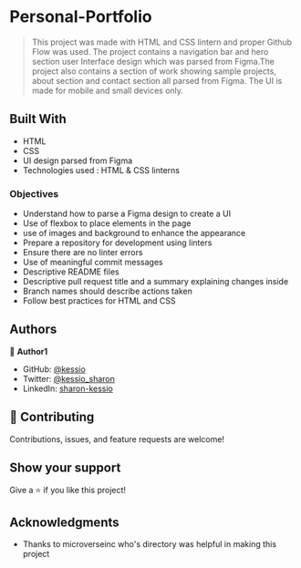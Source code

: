 

# Personal-Portfolio

> This project was made with HTML and CSS lintern and proper Github Flow was used. The project contains a navigation bar and hero section user Interface design which was parsed from Figma.The project also contains a section of work showing sample projects, about section and contact section all parsed from Figma. The UI is made for mobile and small devices only.


## Built With

- HTML
- CSS
- UI design parsed from Figma
- Technologies used : HTML & CSS linterns


### Objectives

- Understand how to parse a Figma design to create a UI
- Use of flexbox to place elements in the page
- use of images and background to enhance the appearance
- Prepare a repository for development using linters
- Ensure there are no linter errors
- Use of meaningful commit messages
- Descriptive README files
- Descriptive pull request title and a summary explaining changes inside
- Branch names should describe actions taken
- Follow best practices for HTML and CSS 


## Authors

👤 **Author1**

- GitHub: [@kessio](https://github.com/kessio)
- Twitter: [@kessio_sharon](https://twitter.com/kessio_sharon)
- LinkedIn: [sharon-kessio](https://www.linkedin.com/in/sharon-kessio-172220b5)


## 🤝 Contributing

Contributions, issues, and feature requests are welcome!

## Show your support

Give a ⭐️ if you like this project!

## Acknowledgments

- Thanks to microverseinc who's directory was helpful in making this project


